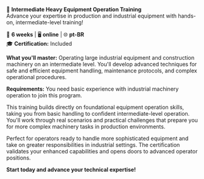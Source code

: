 🚀 **Intermediate Heavy Equipment Operation Training**  
Advance your expertise in production and industrial equipment with hands-on, intermediate-level training!

📅 **6 weeks** | 🖥 **online** | 🌐 **pt-BR**  
🎓 **Certification:** Included

**What you'll master:**
Operating large industrial equipment and construction machinery on an intermediate level. You'll develop advanced techniques for safe and efficient equipment handling, maintenance protocols, and complex operational procedures.

**Requirements:**
You need basic experience with industrial machinery operation to join this program.

This training builds directly on foundational equipment operation skills, taking you from basic handling to confident intermediate-level operation. You'll work through real scenarios and practical challenges that prepare you for more complex machinery tasks in production environments.

Perfect for operators ready to handle more sophisticated equipment and take on greater responsibilities in industrial settings. The certification validates your enhanced capabilities and opens doors to advanced operator positions.

**Start today and advance your technical expertise!**